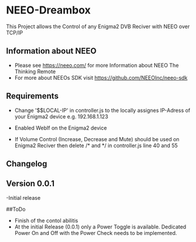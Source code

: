 # NEEO-Dreambox
This Project allows the Control of any Enigma2 DVB Reciver with NEEO over TCP/IP

## Information about NEEO
- Please see https://neeo.com/ for more Information about NEEO The Thinking Remote
- For more about NEEOs SDK visit https://github.com/NEEOInc/neeo-sdk

## Requirements
- Change '$$LOCAL-IP' in controller.js to the locally assignes IP-Adress of your Enigma2 device e.g. 192.168.1.123
- Enabled WebIf on the Enigma2 device

- If Volume Control (Increase, Decrease and Mute) should be used on Enigma2 Reciver then delete /* and */ in controller.js line 40 and 55

## Changelog
## Version 0.0.1
-Initial release

##ToDo
- Finish of the contol abilitis
- At the initial Release (0.0.1) only a Power Toggle is available. Dedicated Power On and Off with the Power Check needs to be implemented.